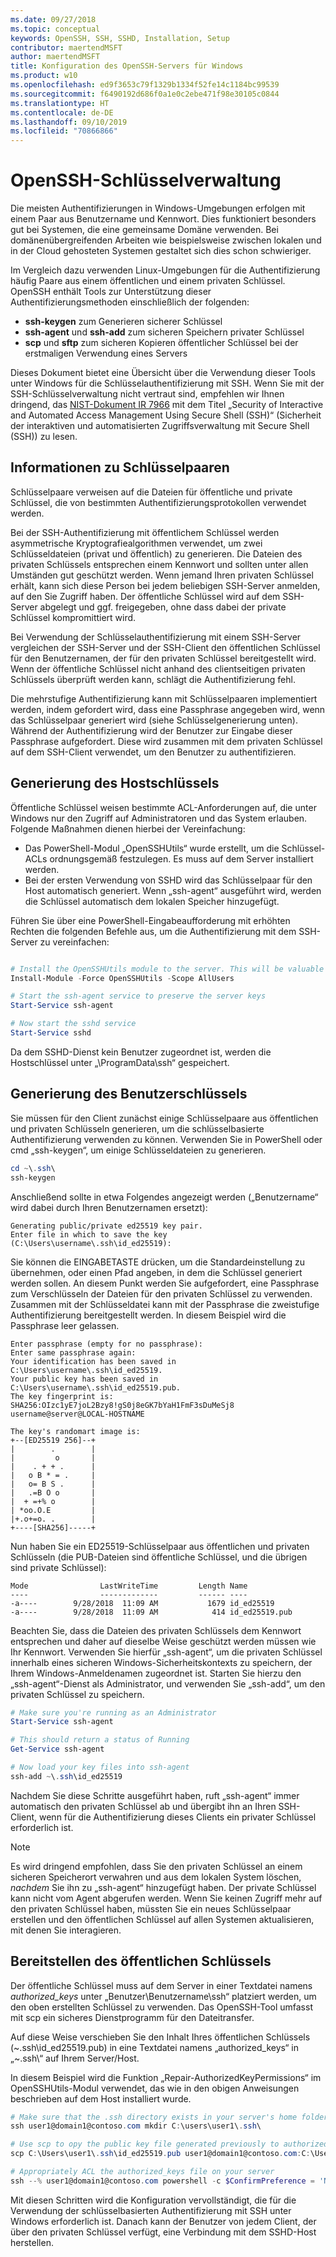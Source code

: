 ```yaml
---
ms.date: 09/27/2018
ms.topic: conceptual
keywords: OpenSSH, SSH, SSHD, Installation, Setup
contributor: maertendMSFT
author: maertendMSFT
title: Konfiguration des OpenSSH-Servers für Windows
ms.product: w10
ms.openlocfilehash: ed9f3653c79f1329b1334f52fe14c1184bc99539
ms.sourcegitcommit: f6490192d686f0a1e0c2ebe471f98e30105c0844
ms.translationtype: HT
ms.contentlocale: de-DE
ms.lasthandoff: 09/10/2019
ms.locfileid: "70866866"
---
```

# <a name="openssh-key-management"></a>OpenSSH-Schlüsselverwaltung

Die meisten Authentifizierungen in Windows-Umgebungen erfolgen mit einem Paar aus Benutzername und Kennwort.
Dies funktioniert besonders gut bei Systemen, die eine gemeinsame Domäne verwenden. Bei domänenübergreifenden Arbeiten wie beispielsweise zwischen lokalen und in der Cloud gehosteten Systemen gestaltet sich dies schon schwieriger.

Im Vergleich dazu verwenden Linux-Umgebungen für die Authentifizierung häufig Paare aus einem öffentlichen und einem privaten Schlüssel.
OpenSSH enthält Tools zur Unterstützung dieser Authentifizierungsmethoden einschließlich der folgenden:

* __ssh-keygen__ zum Generieren sicherer Schlüssel
* __ssh-agent__ und __ssh-add__ zum sicheren Speichern privater Schlüssel
* __scp__ und __sftp__ zum sicheren Kopieren öffentlicher Schlüssel bei der erstmaligen Verwendung eines Servers

Dieses Dokument bietet eine Übersicht über die Verwendung dieser Tools unter Windows für die Schlüsselauthentifizierung mit SSH. Wenn Sie mit der SSH-Schlüsselverwaltung nicht vertraut sind, empfehlen wir Ihnen dringend, das [NIST-Dokument IR 7966](http://nvlpubs.nist.gov/nistpubs/ir/2015/NIST.IR.7966.pdf) mit dem Titel „Security of Interactive and Automated Access Management Using Secure Shell (SSH)“ (Sicherheit der interaktiven und automatisierten Zugriffsverwaltung mit Secure Shell (SSH)) zu lesen.

## <a name="about-key-pairs"></a>Informationen zu Schlüsselpaaren

Schlüsselpaare verweisen auf die Dateien für öffentliche und private Schlüssel, die von bestimmten Authentifizierungsprotokollen verwendet werden. 

Bei der SSH-Authentifizierung mit öffentlichem Schlüssel werden asymmetrische Kryptografiealgorithmen verwendet, um zwei Schlüsseldateien (privat und öffentlich) zu generieren. Die Dateien des privaten Schlüssels entsprechen einem Kennwort und sollten unter allen Umständen gut geschützt werden. Wenn jemand Ihren privaten Schlüssel erhält, kann sich diese Person bei jedem beliebigen SSH-Server anmelden, auf den Sie Zugriff haben. Der öffentliche Schlüssel wird auf dem SSH-Server abgelegt und ggf. freigegeben, ohne dass dabei der private Schlüssel kompromittiert wird.

Bei Verwendung der Schlüsselauthentifizierung mit einem SSH-Server vergleichen der SSH-Server und der SSH-Client den öffentlichen Schlüssel für den Benutzernamen, der für den privaten Schlüssel bereitgestellt wird. Wenn der öffentliche Schlüssel nicht anhand des clientseitigen privaten Schlüssels überprüft werden kann, schlägt die Authentifizierung fehl. 

Die mehrstufige Authentifizierung kann mit Schlüsselpaaren implementiert werden, indem gefordert wird, dass eine Passphrase angegeben wird, wenn das Schlüsselpaar generiert wird (siehe Schlüsselgenerierung unten). Während der Authentifizierung wird der Benutzer zur Eingabe dieser Passphrase aufgefordert. Diese wird zusammen mit dem privaten Schlüssel auf dem SSH-Client verwendet, um den Benutzer zu authentifizieren. 

## <a name="host-key-generation"></a>Generierung des Hostschlüssels

Öffentliche Schlüssel weisen bestimmte ACL-Anforderungen auf, die unter Windows nur den Zugriff auf Administratoren und das System erlauben. Folgende Maßnahmen dienen hierbei der Vereinfachung: 

* Das PowerShell-Modul „OpenSSHUtils“ wurde erstellt, um die Schlüssel-ACLs ordnungsgemäß festzulegen. Es muss auf dem Server installiert werden.
* Bei der ersten Verwendung von SSHD wird das Schlüsselpaar für den Host automatisch generiert. Wenn „ssh-agent“ ausgeführt wird, werden die Schlüssel automatisch dem lokalen Speicher hinzugefügt. 

Führen Sie über eine PowerShell-Eingabeaufforderung mit erhöhten Rechten die folgenden Befehle aus, um die Authentifizierung mit dem SSH-Server zu vereinfachen:

```powershell

# Install the OpenSSHUtils module to the server. This will be valuable when deploying user keys.
Install-Module -Force OpenSSHUtils -Scope AllUsers

# Start the ssh-agent service to preserve the server keys
Start-Service ssh-agent

# Now start the sshd service
Start-Service sshd
```

Da dem SSHD-Dienst kein Benutzer zugeordnet ist, werden die Hostschlüssel unter „\ProgramData\ssh“ gespeichert.


## <a name="user-key-generation"></a>Generierung des Benutzerschlüssels

Sie müssen für den Client zunächst einige Schlüsselpaare aus öffentlichen und privaten Schlüsseln generieren, um die schlüsselbasierte Authentifizierung verwenden zu können. Verwenden Sie in PowerShell oder cmd „ssh-keygen“, um einige Schlüsseldateien zu generieren.

```powershell
cd ~\.ssh\
ssh-keygen
```

Anschließend sollte in etwa Folgendes angezeigt werden („Benutzername“ wird dabei durch Ihren Benutzernamen ersetzt):

```
Generating public/private ed25519 key pair.
Enter file in which to save the key (C:\Users\username\.ssh\id_ed25519):
```

Sie können die EINGABETASTE drücken, um die Standardeinstellung zu übernehmen, oder einen Pfad angeben, in dem die Schlüssel generiert werden sollen. An diesem Punkt werden Sie aufgefordert, eine Passphrase zum Verschlüsseln der Dateien für den privaten Schlüssel zu verwenden.
Zusammen mit der Schlüsseldatei kann mit der Passphrase die zweistufige Authentifizierung bereitgestellt werden. In diesem Beispiel wird die Passphrase leer gelassen. 

```
Enter passphrase (empty for no passphrase): 
Enter same passphrase again: 
Your identification has been saved in C:\Users\username\.ssh\id_ed25519.
Your public key has been saved in C:\Users\username\.ssh\id_ed25519.pub.
The key fingerprint is: 
SHA256:OIzc1yE7joL2Bzy8!gS0j8eGK7bYaH1FmF3sDuMeSj8 username@server@LOCAL-HOSTNAME

The key's randomart image is:
+--[ED25519 256]--+
|        .        |
|         o       |
|    . + + .      |
|   o B * = .     |
|   o= B S .      |
|   .=B O o       |
|  + =+% o        |
| *oo.O.E         |
|+.o+=o. .        |
+----[SHA256]-----+
```

Nun haben Sie ein ED25519-Schlüsselpaar aus öffentlichen und privaten Schlüsseln (die PUB-Dateien sind öffentliche Schlüssel, und die übrigen sind private Schlüssel):

```
Mode                LastWriteTime         Length Name
----                -------------         ------ ----
-a----        9/28/2018  11:09 AM           1679 id_ed25519
-a----        9/28/2018  11:09 AM            414 id_ed25519.pub
```

Beachten Sie, dass die Dateien des privaten Schlüssels dem Kennwort entsprechen und daher auf dieselbe Weise geschützt werden müssen wie Ihr Kennwort.
Verwenden Sie hierfür „ssh-agent“, um die privaten Schlüssel innerhalb eines sicheren Windows-Sicherheitskontexts zu speichern, der Ihrem Windows-Anmeldenamen zugeordnet ist. Starten Sie hierzu den „ssh-agent“-Dienst als Administrator, und verwenden Sie „ssh-add“, um den privaten Schlüssel zu speichern. 

```powershell
# Make sure you're running as an Administrator
Start-Service ssh-agent

# This should return a status of Running
Get-Service ssh-agent

# Now load your key files into ssh-agent
ssh-add ~\.ssh\id_ed25519

```

Nachdem Sie diese Schritte ausgeführt haben, ruft „ssh-agent“ immer automatisch den privaten Schlüssel ab und übergibt ihn an Ihren SSH-Client, wenn für die Authentifizierung dieses Clients ein privater Schlüssel erforderlich ist.

> [!NOTE]
> Es wird dringend empfohlen, dass Sie den privaten Schlüssel an einem sicheren Speicherort verwahren und aus dem lokalen System löschen, *nachdem* Sie ihn zu „ssh-agent“ hinzugefügt haben.
> Der private Schlüssel kann nicht vom Agent abgerufen werden.
> Wenn Sie keinen Zugriff mehr auf den privaten Schlüssel haben, müssten Sie ein neues Schlüsselpaar erstellen und den öffentlichen Schlüssel auf allen Systemen aktualisieren, mit denen Sie interagieren.

## <a name="deploying-the-public-key"></a>Bereitstellen des öffentlichen Schlüssels

Der öffentliche Schlüssel muss auf dem Server in einer Textdatei namens *authorized_keys* unter „Benutzer\Benutzername\ssh“ platziert werden, um den oben erstellten Schlüssel zu verwenden. Das OpenSSH-Tool umfasst mit scp ein sicheres Dienstprogramm für den Dateitransfer.

Auf diese Weise verschieben Sie den Inhalt Ihres öffentlichen Schlüssels (~\.ssh\id_ed25519.pub) in eine Textdatei namens „authorized_keys“ in „~\.ssh\“ auf Ihrem Server/Host.

In diesem Beispiel wird die Funktion „Repair-AuthorizedKeyPermissions“ im OpenSSHUtils-Modul verwendet, das wie in den obigen Anweisungen beschrieben auf dem Host installiert wurde.

```powershell
# Make sure that the .ssh directory exists in your server's home folder
ssh user1@domain1@contoso.com mkdir C:\users\user1\.ssh\

# Use scp to opy the public key file generated previously to authorized_keys on your server
scp C:\Users\user1\.ssh\id_ed25519.pub user1@domain1@contoso.com:C:\Users\user1\.ssh\authorized_keys

# Appropriately ACL the authorized_keys file on your server  
ssh --% user1@domain1@contoso.com powershell -c $ConfirmPreference = 'None'; Repair-AuthorizedKeyPermission C:\Users\user1\.ssh\authorized_keys
```

Mit diesen Schritten wird die Konfiguration vervollständigt, die für die Verwendung der schlüsselbasierten Authentifizierung mit SSH unter Windows erforderlich ist.
Danach kann der Benutzer von jedem Client, der über den privaten Schlüssel verfügt, eine Verbindung mit dem SSHD-Host herstellen.

